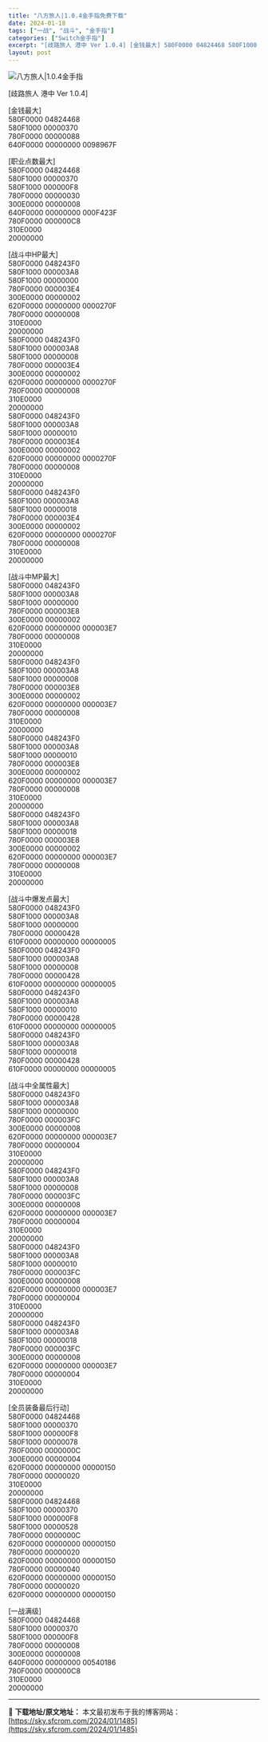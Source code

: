 ```yaml
---
title: "八方旅人|1.0.4金手指免费下载"
date: 2024-01-18
tags: ["一战", "战斗", "金手指"]
categories: ["Switch金手指"]
excerpt: "[歧路旅人 港中 Ver 1.0.4] [金钱最大] 580F0000 04824468 580F1000 00000370 780F0000 00000088 640F0000 00000000 0098967F [职业点数最大] 580F0000 04824468 580F1000 000003&hellip;"
layout: post
---
```


 <p><img src="https://sky.sfcrom.com/wp-content/uploads/2024/01/20240117_65a7c37a298bb.jpg" alt="八方旅人|1.0.4金手指" /></p> <p>[歧路旅人 港中 Ver 1.0.4]</p> <p>[金钱最大]<br /> 580F0000 04824468<br /> 580F1000 00000370<br /> 780F0000 00000088<br /> 640F0000 00000000 0098967F</p> <p>[职业点数最大]<br /> 580F0000 04824468<br /> 580F1000 00000370<br /> 580F1000 000000F8<br /> 780F0000 00000030<br /> 300E0000 00000008<br /> 640F0000 00000000 000F423F<br /> 780F0000 000000C8<br /> 310E0000<br /> 20000000</p> <p>[战斗中HP最大]<br /> 580F0000 048243F0<br /> 580F1000 000003A8<br /> 580F1000 00000000<br /> 780F0000 000003E4<br /> 300E0000 00000002<br /> 620F0000 00000000 0000270F<br /> 780F0000 00000008<br /> 310E0000<br /> 20000000<br /> 580F0000 048243F0<br /> 580F1000 000003A8<br /> 580F1000 00000008<br /> 780F0000 000003E4<br /> 300E0000 00000002<br /> 620F0000 00000000 0000270F<br /> 780F0000 00000008<br /> 310E0000<br /> 20000000<br /> 580F0000 048243F0<br /> 580F1000 000003A8<br /> 580F1000 00000010<br /> 780F0000 000003E4<br /> 300E0000 00000002<br /> 620F0000 00000000 0000270F<br /> 780F0000 00000008<br /> 310E0000<br /> 20000000<br /> 580F0000 048243F0<br /> 580F1000 000003A8<br /> 580F1000 00000018<br /> 780F0000 000003E4<br /> 300E0000 00000002<br /> 620F0000 00000000 0000270F<br /> 780F0000 00000008<br /> 310E0000<br /> 20000000</p> <p>[战斗中MP最大]<br /> 580F0000 048243F0<br /> 580F1000 000003A8<br /> 580F1000 00000000<br /> 780F0000 000003E8<br /> 300E0000 00000002<br /> 620F0000 00000000 000003E7<br /> 780F0000 00000008<br /> 310E0000<br /> 20000000<br /> 580F0000 048243F0<br /> 580F1000 000003A8<br /> 580F1000 00000008<br /> 780F0000 000003E8<br /> 300E0000 00000002<br /> 620F0000 00000000 000003E7<br /> 780F0000 00000008<br /> 310E0000<br /> 20000000<br /> 580F0000 048243F0<br /> 580F1000 000003A8<br /> 580F1000 00000010<br /> 780F0000 000003E8<br /> 300E0000 00000002<br /> 620F0000 00000000 000003E7<br /> 780F0000 00000008<br /> 310E0000<br /> 20000000<br /> 580F0000 048243F0<br /> 580F1000 000003A8<br /> 580F1000 00000018<br /> 780F0000 000003E8<br /> 300E0000 00000002<br /> 620F0000 00000000 000003E7<br /> 780F0000 00000008<br /> 310E0000<br /> 20000000</p> <p>[战斗中爆发点最大]<br /> 580F0000 048243F0<br /> 580F1000 000003A8<br /> 580F1000 00000000<br /> 780F0000 00000428<br /> 610F0000 00000000 00000005<br /> 580F0000 048243F0<br /> 580F1000 000003A8<br /> 580F1000 00000008<br /> 780F0000 00000428<br /> 610F0000 00000000 00000005<br /> 580F0000 048243F0<br /> 580F1000 000003A8<br /> 580F1000 00000010<br /> 780F0000 00000428<br /> 610F0000 00000000 00000005<br /> 580F0000 048243F0<br /> 580F1000 000003A8<br /> 580F1000 00000018<br /> 780F0000 00000428<br /> 610F0000 00000000 00000005</p> <p>[战斗中全属性最大]<br /> 580F0000 048243F0<br /> 580F1000 000003A8<br /> 580F1000 00000000<br /> 780F0000 000003FC<br /> 300E0000 00000008<br /> 620F0000 00000000 000003E7<br /> 780F0000 00000004<br /> 310E0000<br /> 20000000<br /> 580F0000 048243F0<br /> 580F1000 000003A8<br /> 580F1000 00000008<br /> 780F0000 000003FC<br /> 300E0000 00000008<br /> 620F0000 00000000 000003E7<br /> 780F0000 00000004<br /> 310E0000<br /> 20000000<br /> 580F0000 048243F0<br /> 580F1000 000003A8<br /> 580F1000 00000010<br /> 780F0000 000003FC<br /> 300E0000 00000008<br /> 620F0000 00000000 000003E7<br /> 780F0000 00000004<br /> 310E0000<br /> 20000000<br /> 580F0000 048243F0<br /> 580F1000 000003A8<br /> 580F1000 00000018<br /> 780F0000 000003FC<br /> 300E0000 00000008<br /> 620F0000 00000000 000003E7<br /> 780F0000 00000004<br /> 310E0000<br /> 20000000</p> <p>[全员装备最后行动]<br /> 580F0000 04824468<br /> 580F1000 00000370<br /> 580F1000 000000F8<br /> 580F1000 00000078<br /> 780F0000 0000000C<br /> 300E0000 00000004<br /> 620F0000 00000000 00000150<br /> 780F0000 00000020<br /> 310E0000<br /> 20000000<br /> 580F0000 04824468<br /> 580F1000 00000370<br /> 580F1000 000000F8<br /> 580F1000 00000528<br /> 780F0000 0000000C<br /> 620F0000 00000000 00000150<br /> 780F0000 00000020<br /> 620F0000 00000000 00000150<br /> 780F0000 00000040<br /> 620F0000 00000000 00000150<br /> 780F0000 00000020<br /> 620F0000 00000000 00000150</p> <p>[一战满级]<br /> 580F0000 04824468<br /> 580F1000 00000370<br /> 580F1000 000000F8<br /> 780F0000 00000008<br /> 300E0000 00000008<br /> 640F0000 00000000 00540186<br /> 780F0000 000000C8<br /> 310E0000<br /> 20000000</p> 

---
📖 **下载地址/原文地址：** 本文最初发布于我的博客网站：[https://sky.sfcrom.com/2024/01/1485](https://sky.sfcrom.com/2024/01/1485)
